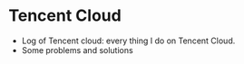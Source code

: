 # Tencent Cloud
- Log of Tencent cloud: every thing I do on Tencent Cloud.
- Some problems and solutions
